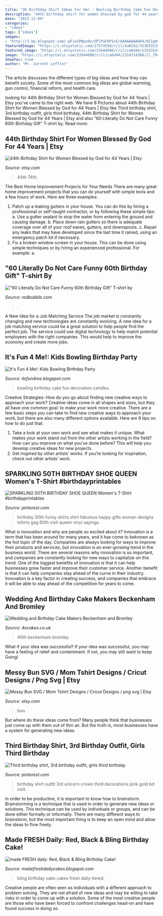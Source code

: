 ```yaml
---
title: "36 Birthday Shirt Ideas For Her : Bowling Birthday Cake Fun Decoration Candles"
description: "44th birthday shirt for women blessed by god for 44 years"
date: "2022-12-09"
categories:
- "ideas"
tags: ["ideas"]
images:
- "http://3.bp.blogspot.com/-pFieSPWpxOo/UPlPaF6P1nI/AAAAAAAADO4/9I1g0dUV_II/s640/10-5-2012+Alexis+7th+Birthday+Party.jpg"
featuredImage: "https://i.etsystatic.com/27574350/r/il/4a02d2/3236532185/il_1588xN.3236532185_8g1w.jpg"
featured_image: "https://i.etsystatic.com/22644696/r/il/ca6d44/2324314360/il_794xN.2324314360_dzf1.jpg"
image: "https://i.etsystatic.com/22644696/r/il/ca6d44/2324314360/il_794xN.2324314360_dzf1.jpg"
ShowToc: true
author: "Mr. Jarrett Leffler"
---
```



The article discusses the different types of big ideas and how they can benefit society. Some of the most common big ideas are global warming, gun control, financial reform, and health care.

	

		
looking for 44th Birthday Shirt for Women Blessed by God for 44 Years | Etsy you've came to the right web. We have 8 Pictures about 44th Birthday Shirt for Women Blessed by God for 44 Years | Etsy like Third birthday shirt, 3rd birthday outfit, girls third birthday, 44th Birthday Shirt for Women Blessed by God for 44 Years | Etsy and also &quot;60 Literally Do Not Care Funny 60th Birthday Gift&quot; T-shirt by. Read more:
		
    
## 44th Birthday Shirt For Women Blessed By God For 44 Years | Etsy

<img loading=lazy src="https://i.etsystatic.com/27574350/r/il/4a02d2/3236532185/il_1588xN.3236532185_8g1w.jpg" onerror="this.onerror=null;this.src='https://tse3.mm.bing.net/th?id=OIP.Re4QG3hYPRzbok6QVIq1DwHaHa&amp;pid=15.1';" alt="44th Birthday Shirt for Women Blessed by God for 44 Years | Etsy">

_Source: etsy.com_

>44th 74th. 

	

The Best Home Improvement Projects for Your Needs
There are many great home improvement projects that you can do yourself with simple tools and a few hours of work. Here are three examples: 
1. Patch up a leaking gutters in your house. You can do this by hiring a professional or self-taught contractor, or by following these simple tips: 
a. Use a gutter sealant to stop the water from entering the ground and causing damage. 
b. Place down rain gutters so there is adequate coverage over all of your roof eaves, gutters, and downspouts. 
c. Repair any leaks that may have developed since the last time it rained, using an emergency patch kit if necessary.
2. Fix a broken window screen in your house. This can be done using simple techniques or by hiring an experienced professional. For example: 
a.

    
## &quot;60 Literally Do Not Care Funny 60th Birthday Gift&quot; T-shirt By

<img loading=lazy src="https://ih1.redbubble.net/image.504025169.9359/ssrco,classic_tee,flatlay,101010:01c5ca27c6,front,wide_portrait,750x1000.u3.jpg" onerror="this.onerror=null;this.src='https://tse4.mm.bing.net/th?id=OIP.Ajs-Zpn0j6o3iBLf0mpWqgHaJ4&amp;pid=15.1';" alt="&quot;60 Literally Do Not Care Funny 60th Birthday Gift&quot; T-shirt by">

_Source: redbubble.com_

>. 

	

A New Idea for a Job Matching Service
The job market is constantly changing and new technologies are constantly evolving. A new idea for a job matching service could be a great solution to help people find the perfect job. The service could use digital technology to help match potential employees with the right companies. This would help to improve the economy and create more jobs.

    
## It&#039;s Fun 4 Me!: Kids Bowling Birthday Party

<img loading=lazy src="http://3.bp.blogspot.com/-pFieSPWpxOo/UPlPaF6P1nI/AAAAAAAADO4/9I1g0dUV_II/s640/10-5-2012+Alexis+7th+Birthday+Party.jpg" onerror="this.onerror=null;this.src='https://tse1.mm.bing.net/th?id=OIP.q4oT39SV648qloV9YHqFkwAAAA&amp;pid=15.1';" alt="It&#039;s Fun 4 Me!: Kids Bowling Birthday Party">

_Source: itsfun4me.blogspot.com_

>bowling birthday cake fun decoration candles. 

	

Creative Strategies: How do you go about finding new creative ways to approach your work?
Creative ideas come in all shapes and sizes, but they all have one common goal: to make your work more creative. There are a few basic steps you can take to find new creative ways to approach your work, but there are also many different options available. Here are 8 tips on how to do just that: 
1. Take a look at your own work and see what makes it unique. What makes your work stand out from the other artists working in the field? How can you improve on what you’ve done before? This will help you develop creative ideas for new projects. 
2. Get inspired by other artists’ works. If you’re looking for inspiration, check out other artists’ work.

    
## SPARKLING 50TH BIRTHDAY SHOE QUEEN Women&#039;s T-Shirt #birthdayprintables

<img loading=lazy src="https://i.pinimg.com/736x/a9/c0/12/a9c012830b92d93aa55a0af2241639c3.jpg" onerror="this.onerror=null;this.src='https://tse2.mm.bing.net/th?id=OIP.q3amHOjliHZWmCMVg5UBUQHaI_&amp;pid=15.1';" alt="SPARKLING 50TH BIRTHDAY SHOE QUEEN Women&#039;s T-Shirt #birthdayprintables">

_Source: pinterest.com_

>birthday 50th funny shirts shirt fabulous happy gifts woman designs tshirts gag 60th visit queen vinyl sayings. 

	

What is innovation and why are people so excited about it?
Innovation is a term that has been around for many years, and it has come to beknown as the hot topic of the day. Companies are always looking for ways to improve their products and services, but innovation is an ever-growing trend in the business world. There are several reasons why innovation is so important, and companies are constantly looking for new ways to capitalize on this trend. One of the biggest benefits of innovation is that it can help businesses grow faster and improve their customer service. Another benefit is that it can help companies stay ahead of the curve in their industry. Innovation is a key factor in creating success, and companies that embrace it will be able to stay ahead of the competition for years to come.

    
## Wedding And Birthday Cake Makers Beckenham And Bromley

<img loading=lazy src="https://www.4scakes.co.uk/wp-content/uploads/2015/11/Black-and-Gold-40th-Birthday-Cake-by-Dulwich-Cake-makers.jpg" onerror="this.onerror=null;this.src='https://tse1.mm.bing.net/th?id=OIP.tAqxecvs1IXJx9Gg2PuLSgHaIS&amp;pid=15.1';" alt="Wedding and Birthday Cake Makers Beckenham and Bromley">

_Source: 4scakes.co.uk_

>40th beckenham bromley. 

	

What if your idea was successful?
If your idea was successful, you may have a feeling of relief and contentment. If not, you may still want to keep Going!

    
## Messy Bun SVG / Mom Tshirt Designs / Cricut Designs / Png Svg | Etsy

<img loading=lazy src="https://i.etsystatic.com/22644696/r/il/ca6d44/2324314360/il_794xN.2324314360_dzf1.jpg" onerror="this.onerror=null;this.src='https://tse4.mm.bing.net/th?id=OIP.cC5gaiZRZwbx64DRPYm0HQHaG-&amp;pid=15.1';" alt="Messy Bun SVG / Mom Tshirt Designs / Cricut Designs / png svg | Etsy">

_Source: etsy.com_

>bun. 

	

But where do these ideas come from? Many people think that businesses just come up with them out of thin air. But the truth is, most businesses have a system for generating new ideas.

    
## Third Birthday Shirt, 3rd Birthday Outfit, Girls Third Birthday

<img loading=lazy src="https://i.pinimg.com/736x/bd/f3/28/bdf32879eb344f035d9b62beb067560c.jpg" onerror="this.onerror=null;this.src='https://tse1.mm.bing.net/th?id=OIP.L6sx4LBa376aYhsdr1cZZwHaJ4&amp;pid=15.1';" alt="Third birthday shirt, 3rd birthday outfit, girls third birthday">

_Source: pinterest.com_

>birthday shirt outfit 3rd unicorn crown third decorations pink gold bd visit. 

	

In order to be productive, it is important to know how to brainstorm. Brainstorming is a technique that is used in order to generate new ideas or solutions. This technique can be used by individuals or groups, and can be done either formally or informally. There are many different ways to brainstorm, but the most important thing is to keep an open mind and allow the ideas to flow freely.

    
## Made FRESH Daily: Red, Black &amp; Bling Birthday Cake!

<img loading=lazy src="http://3.bp.blogspot.com/-fm-PqCgcrQo/Tyif7dGKaRI/AAAAAAAABlQ/ZxGBunDz8IU/s1600/mo1.jpg" onerror="this.onerror=null;this.src='https://tse3.mm.bing.net/th?id=OIP.EHTcRk5_KvauzaS1fWygQwHaJ8&amp;pid=15.1';" alt="made FRESH daily: Red, Black &amp; Bling Birthday Cake!">

_Source: madefreshdailycakes.blogspot.com_

>bling birthday cake cakes fresh daily tiered. 

	

Creative people are often seen as individuals with a different approach to problem solving. They are not afraid of new ideas and may be willing to take risks in order to come up with a solution. Some of the most creative people are those who have been forced to confront challenges head-on and have found success in doing so.

